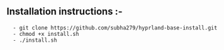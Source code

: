 ## Installation instructions :-
      - git clone https://github.com/subha279/hyprland-base-install.git
      - chmod +x install.sh
      - ./install.sh
